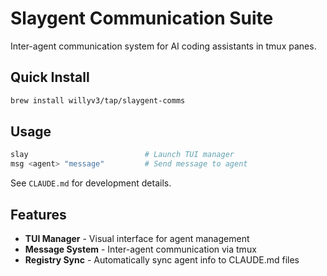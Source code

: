 # Slaygent Communication Suite

Inter-agent communication system for AI coding assistants in tmux panes.

## Quick Install

```bash
brew install willyv3/tap/slaygent-comms
```

## Usage

```bash
slay                          # Launch TUI manager
msg <agent> "message"         # Send message to agent
```

See `CLAUDE.md` for development details.

## Features

- **TUI Manager** - Visual interface for agent management
- **Message System** - Inter-agent communication via tmux
- **Registry Sync** - Automatically sync agent info to CLAUDE.md files